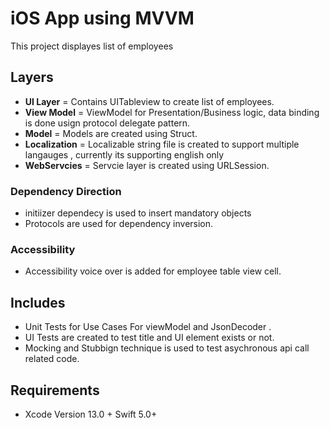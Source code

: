 
#  iOS App using  MVVM  &nbsp;

This project displayes list of employees

## Layers
* **UI Layer** = Contains UITableview to create list of employees.
* **View Model** = ViewModel for Presentation/Business logic, data binding is done usign protocol delegate pattern.  
* **Model** = Models are created using Struct. 
* **Localization** = Localizable string file is created to support multiple langauges , currently its supporting english only
* **WebServcies** = Servcie layer is created using URLSession. 

### Dependency Direction
* initiizer dependecy is used to insert mandatory objects
* Protocols are used for dependency inversion. 

### Accessibility 

* Accessibility voice over is added for employee table view cell. 

## Includes

* Unit Tests for Use Cases For viewModel and JsonDecoder . 
* UI Tests are created to test title and UI element exists or not. 
* Mocking and Stubbign technique is used to test asychronous api call related code. 


## Requirements
* Xcode Version 13.0 +  Swift 5.0+

